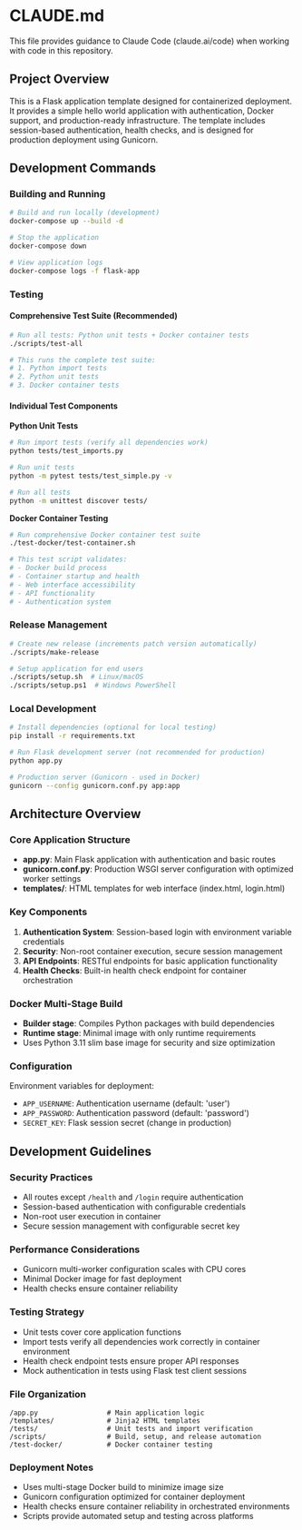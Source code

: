 # CLAUDE.md

This file provides guidance to Claude Code (claude.ai/code) when working with code in this repository.

## Project Overview

This is a Flask application template designed for containerized deployment. It provides a simple hello world application with authentication, Docker support, and production-ready infrastructure. The template includes session-based authentication, health checks, and is designed for production deployment using Gunicorn.

## Development Commands

### Building and Running
```bash
# Build and run locally (development)
docker-compose up --build -d

# Stop the application
docker-compose down

# View application logs
docker-compose logs -f flask-app
```

### Testing

#### Comprehensive Test Suite (Recommended)
```bash
# Run all tests: Python unit tests + Docker container tests
./scripts/test-all

# This runs the complete test suite:
# 1. Python import tests
# 2. Python unit tests  
# 3. Docker container tests
```

#### Individual Test Components

**Python Unit Tests**
```bash
# Run import tests (verify all dependencies work)
python tests/test_imports.py

# Run unit tests
python -m pytest tests/test_simple.py -v

# Run all tests
python -m unittest discover tests/
```

**Docker Container Testing**
```bash
# Run comprehensive Docker container test suite
./test-docker/test-container.sh

# This test script validates:
# - Docker build process
# - Container startup and health
# - Web interface accessibility
# - API functionality
# - Authentication system
```

### Release Management
```bash
# Create new release (increments patch version automatically)
./scripts/make-release

# Setup application for end users
./scripts/setup.sh  # Linux/macOS
./scripts/setup.ps1  # Windows PowerShell
```

### Local Development
```bash
# Install dependencies (optional for local testing)
pip install -r requirements.txt

# Run Flask development server (not recommended for production)
python app.py

# Production server (Gunicorn - used in Docker)
gunicorn --config gunicorn.conf.py app:app
```

## Architecture Overview

### Core Application Structure
- **app.py**: Main Flask application with authentication and basic routes
- **gunicorn.conf.py**: Production WSGI server configuration with optimized worker settings
- **templates/**: HTML templates for web interface (index.html, login.html)

### Key Components
1. **Authentication System**: Session-based login with environment variable credentials
2. **Security**: Non-root container execution, secure session management
3. **API Endpoints**: RESTful endpoints for basic application functionality
4. **Health Checks**: Built-in health check endpoint for container orchestration

### Docker Multi-Stage Build
- **Builder stage**: Compiles Python packages with build dependencies
- **Runtime stage**: Minimal image with only runtime requirements
- Uses Python 3.11 slim base image for security and size optimization

### Configuration
Environment variables for deployment:
- `APP_USERNAME`: Authentication username (default: 'user')
- `APP_PASSWORD`: Authentication password (default: 'password')  
- `SECRET_KEY`: Flask session secret (change in production)

## Development Guidelines

### Security Practices
- All routes except `/health` and `/login` require authentication
- Session-based authentication with configurable credentials
- Non-root user execution in container
- Secure session management with configurable secret key

### Performance Considerations
- Gunicorn multi-worker configuration scales with CPU cores
- Minimal Docker image for fast deployment
- Health checks ensure container reliability

### Testing Strategy
- Unit tests cover core application functions
- Import tests verify all dependencies work correctly in container environment
- Health check endpoint tests ensure proper API responses
- Mock authentication in tests using Flask test client sessions

### File Organization
```
/app.py                 # Main application logic
/templates/             # Jinja2 HTML templates  
/tests/                 # Unit tests and import verification
/scripts/               # Build, setup, and release automation
/test-docker/           # Docker container testing
```

### Deployment Notes
- Uses multi-stage Docker build to minimize image size
- Gunicorn configuration optimized for container deployment
- Health checks ensure container reliability in orchestrated environments
- Scripts provide automated setup and testing across platforms